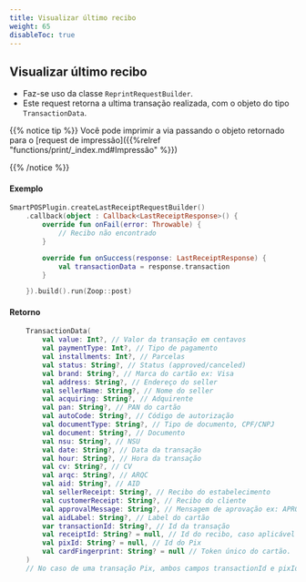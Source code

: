 ```yaml
---
title: Visualizar último recibo
weight: 65
disableToc: true
---
```


## Visualizar último recibo

- Faz-se uso da classe `ReprintRequestBuilder`.
- Este request retorna a ultima transação realizada, com o objeto do tipo `TransactionData`.

{{% notice tip %}} Você pode imprimir a via passando o objeto retornado para o [request de impressão]({{%relref "functions/print/_index.md#Impressão" %}})

{{% /notice %}}

#### Exemplo

```Kotlin
SmartPOSPlugin.createLastReceiptRequestBuilder()
    .callback(object : Callback<LastReceiptResponse>() {
        override fun onFail(error: Throwable) {
            // Recibo não encontrado
        }

        override fun onSuccess(response: LastReceiptResponse) {
            val transactionData = response.transaction
        }

    }).build().run(Zoop::post)
```

#### Retorno

```Kotlin
    TransactionData(
        val value: Int?, // Valor da transação em centavos
        val paymentType: Int?, // Tipo de pagamento
        val installments: Int?, // Parcelas
        val status: String?, // Status (approved/canceled)
        val brand: String?, // Marca do cartão ex: Visa
        val address: String?, // Endereço do seller
        val sellerName: String?, // Nome do seller
        val acquiring: String?, // Adquirente
        val pan: String?, // PAN do cartão
        val autoCode: String?, // Código de autorização
        val documentType: String?, // Tipo de documento, CPF/CNPJ
        val document: String?, // Documento
        val nsu: String?, // NSU
        val date: String?, // Data da transação
        val hour: String?, // Hora da transação
        val cv: String?, // CV
        val arqc: String?, // ARQC
        val aid: String?, // AID
        val sellerReceipt: String?, // Recibo do estabelecimento
        val customerReceipt: String?, // Recibo do cliente
        val approvalMessage: String?, // Mensagem de aprovação ex: APROVADA PELO EMISSOR
        val aidLabel: String?, // Label do cartão
        var transactionId: String?, // Id da transação
        val receiptId: String? = null, // Id do recibo, caso aplicável (hoje, apenas transações Pix)
        val pixId: String? = null, // Id do Pix
        val cardFingerprint: String? = null // Token único do cartão.
    )
    // No caso de uma transação Pix, ambos campos transactionId e pixId, sendo pixId um identificador interno da zoop.  
```